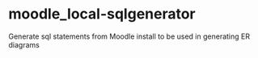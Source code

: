 moodle_local-sqlgenerator
=========================

Generate sql statements from Moodle install to be used in generating ER diagrams
